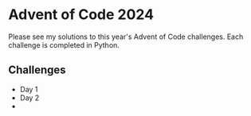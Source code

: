 # Advent of Code 2024

Please see my solutions to this year's Advent of Code challenges. 
Each challenge is completed in Python. 

## Challenges

- Day 1
- Day 2
- 